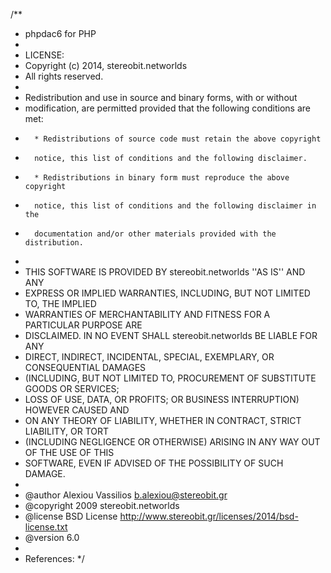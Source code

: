 /**
 * phpdac6 for PHP
 *
 * LICENSE:
 *   Copyright (c) 2014, stereobit.networlds
 *   All rights reserved.
 *
 *   Redistribution and use in source and binary forms, with or without
 *   modification, are permitted provided that the following conditions are met:
 *       * Redistributions of source code must retain the above copyright
 *       notice, this list of conditions and the following disclaimer.
 *       * Redistributions in binary form must reproduce the above copyright
 *       notice, this list of conditions and the following disclaimer in the
 *       documentation and/or other materials provided with the distribution.
 *
 *   THIS SOFTWARE IS PROVIDED BY stereobit.networlds ''AS IS'' AND ANY
 *   EXPRESS OR IMPLIED WARRANTIES, INCLUDING, BUT NOT LIMITED TO, THE IMPLIED
 *   WARRANTIES OF MERCHANTABILITY AND FITNESS FOR A PARTICULAR PURPOSE ARE
 *   DISCLAIMED. IN NO EVENT SHALL stereobit.networlds BE LIABLE FOR ANY
 *   DIRECT, INDIRECT, INCIDENTAL, SPECIAL, EXEMPLARY, OR CONSEQUENTIAL DAMAGES
 *   (INCLUDING, BUT NOT LIMITED TO, PROCUREMENT OF SUBSTITUTE GOODS OR SERVICES;
 *   LOSS OF USE, DATA, OR PROFITS; OR BUSINESS INTERRUPTION) HOWEVER CAUSED AND
 *   ON ANY THEORY OF LIABILITY, WHETHER IN CONTRACT, STRICT LIABILITY, OR TORT
 *   (INCLUDING NEGLIGENCE OR OTHERWISE) ARISING IN ANY WAY OUT OF THE USE OF THIS
 *   SOFTWARE, EVEN IF ADVISED OF THE POSSIBILITY OF SUCH DAMAGE.
 *
 * @author     Alexiou Vassilios <b.alexiou@stereobit.gr>
 * @copyright  2009 stereobit.networlds
 * @license    BSD License http://www.stereobit.gr/licenses/2014/bsd-license.txt
 * @version    6.0 
 *
 * References: 
*/
